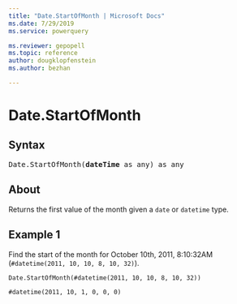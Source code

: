 ```yaml
---
title: "Date.StartOfMonth | Microsoft Docs"
ms.date: 7/29/2019
ms.service: powerquery

ms.reviewer: gepopell
ms.topic: reference
author: dougklopfenstein
ms.author: bezhan

---
```

# Date.StartOfMonth

## Syntax

<pre>
Date.StartOfMonth(<b>dateTime</b> as any) as any
</pre>
  
## About  
Returns the first value of the month given a `date` or `datetime` type.

## Example 1
Find the start of the month for October 10th, 2011, 8:10:32AM (`#datetime(2011, 10, 10, 8, 10, 32)`).

```powerquery-m
Date.StartOfMonth(#datetime(2011, 10, 10, 8, 10, 32))
```

`#datetime(2011, 10, 1, 0, 0, 0)`
